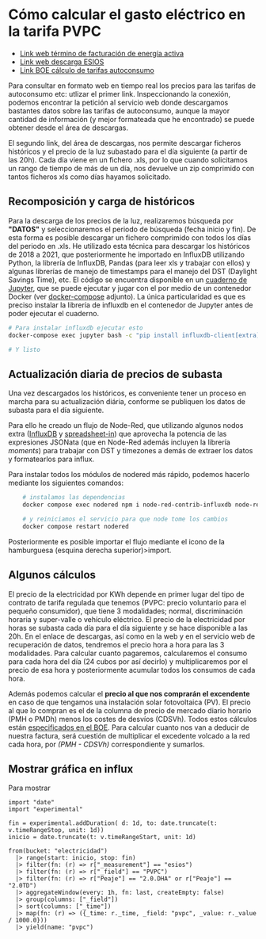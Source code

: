 # Cómo calcular el gasto eléctrico en la tarifa PVPC

* [Link web término de facturación de energía activa](https://www.esios.ree.es/es/pvpc)
* [Link web descarga ESIOS](https://www.esios.ree.es/es/descargas?date_type=publicacion&start_date=01-06-2021&end_date=01-06-2021)
* [Link BOE cálculo de tarifas autoconsumo](https://www.boe.es/buscar/act.php?id=BOE-A-2014-3376)

Para consultar en formato web en tiempo real los precios para las tarifas de autoconsumo etc: utlizar el primer link. Inspeccionando la conexión, podemos encontrar la petición al servicio web donde descargamos bastantes datos sobre las tarifas de autoconsumo, aunque la mayor cantidad de información (y mejor formateada que he encontrado) se puede obtener desde el área de descargas.

El segundo link, del área de descargas, nos permite descargar ficheros históricos y el precio de la luz subastado para el día siguiente (a partir de las 20h). Cada día viene en un fichero .xls, por lo que cuando solicitamos un rango de tiempo de más de un día, nos devuelve un zip comprimido con tantos ficheros xls como días hayamos solicitado.

## Recomposición y carga de históricos

Para la descarga de los precios de la luz, realizaremos búsqueda por **"DATOS"** y seleccionaremos el periodo de búsqueda (fecha inicio y fin). De esta forma es posible descargar un fichero comprimido con todos los días del periodo en .xls. He utilizado esta técnica para descargar los históricos de 2018 a 2021, que posteriormente he importado en InfluxDB utilizando Python, la librería de InfluxDB, Pandas (para leer xls y trabajar con ellos) y algunas librerías de manejo de timestamps para el manejo del DST (Daylight Savings Time), etc. El código se encuentra disponible en un [cuaderno de Jupyter](./work/Untitled.ipynb), que se puede ejecutar y jugar con el por medio de un contenedor Docker (ver [docker-compose](./docker-compose.yml) adjunto). La única particularidad es que es preciso instalar la librería de influxdb en el contenedor de Jupyter antes de poder ejecutar el cuaderno.

```bash
# Para instalar influxdb ejecutar esto
docker-compose exec jupyter bash -c "pip install influxdb-client[extra]"

# Y listo
```

## Actualización diaria de precios de subasta

Una vez descargados los históricos, es conveniente tener un proceso en marcha para su actualización diária, conforme se publiquen los datos de subasta para el día siguiente.

Para ello he creado un flujo de Node-Red, que utilizando algunos nodos extra ([InfluxDB](https://flows.nodered.org/node/node-red-contrib-influxdb) y [spreadsheet-in](https://flows.nodered.org/node/node-red-contrib-spreadsheet-in)) que aprovecha la potencia de las expresiones JSONata (que en Node-Red además incluyen la librería *moments*) para trabajar con DST y timezones a demás de extraer los datos y formatearlos para influx.

Para instalar todos los módulos de nodered más rápido, podemos hacerlo mediante los siguientes comandos:

```bash
    # instalamos las dependencias
    docker compose exec nodered npm i node-red-contrib-influxdb node-red-contrib-moment node-red-contrib-spreadsheet-in

    # y reiniciamos el servicio para que node tome los cambios
    docker compose restart nodered
```

Posteriormente es posible importar el flujo mediante el icono de la hamburguesa (esquina derecha superior)>import.

## Algunos cálculos

El precio de la electricidad por KWh depende en primer lugar del tipo de contrato de tarifa regulada que tenemos (PVPC: precio voluntario para el pequeño consumidor), que tiene 3 modalidades; normal, discriminación horaria y super-valle o vehículo eléctrico. El precio de la electricidad por horas se subasta cada día para el día siguiente y se hace disponible a las 20h. En el enlace de descargas, así como en la web y en el servicio web de recuperación de datos, tendremos el precio hora a hora para las 3 modalidades. Para calcular cuanto pagaremos, calcularemos el consumo para cada hora del día (24 cubos por así decirlo) y multiplicaremos por el precio de esa hora y posteriormente acumular todos los consumos de cada hora.

Además podemos calcular el **precio al que nos comprarán el excendente** en caso de que tengamos una instalación solar fotovoltaica (PV). El precio al que lo compran es el de la columna de precio de mercado diario horario (PMH o PMDh) menos los costes de desvíos (CDSVh). Todos estos cálculos están [especificados en el BOE](https://www.boe.es/buscar/act.php?id=BOE-A-2014-3376). Para calcular cuanto nos van a deducir de nuestra factura, será cuestión de multiplicar el excedente volcado a la red cada hora, por *(PMH - CDSVh)* correspondiente y sumarlos.

## Mostrar gráfica en influx

Para mostrar 

```flux
import "date"
import "experimental"

fin = experimental.addDuration( d: 1d, to: date.truncate(t: v.timeRangeStop, unit: 1d))
inicio = date.truncate(t: v.timeRangeStart, unit: 1d)

from(bucket: "electricidad")
  |> range(start: inicio, stop: fin)
  |> filter(fn: (r) => r["_measurement"] == "esios")
  |> filter(fn: (r) => r["_field"] == "PVPC")
  |> filter(fn: (r) => r["Peaje"] == "2.0.DHA" or r["Peaje"] == "2.0TD")
  |> aggregateWindow(every: 1h, fn: last, createEmpty: false)
  |> group(columns: ["_field"])
  |> sort(columns: ["_time"])
  |> map(fn: (r) => ({_time: r._time, _field: "pvpc", _value: r._value / 1000.0}))
  |> yield(name: "pvpc")
```
